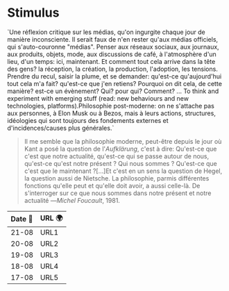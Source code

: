 # Stimulus

\`Une réflexion critique sur les médias, qu'on ingurgite chaque jour de manière inconsciente. Il serait faux de n'en rester qu'aux médias officiels, qui s'auto-couronne "médias". Penser aux réseaux sociaux, aux journaux, aux produits, objets, mode, aux discussions de café, à l'atmosphère d'un lieu, d'un temps: ici, maintenant. Et comment tout cela arrive dans la tête des gens? la réception, la création, la production, l'adoption, les tensions. Prendre du recul, saisir la plume, et se demander: qu'est-ce qu'aujourd'hui tout cela m'a fait? qu'est-ce que j'en retiens? Pourquoi on dit cela, de cette manière? est-ce un évènement? Qui? pour qui? Comment? ... To think and experiment with emerging stuff \(read: new behaviours and new technologies, platforms\).Philosophie post-moderne: on ne s'attache pas aux personnes, à Elon Musk ou à Bezos, mais à leurs actions, structures, idéologies qui sont toujours des fondements externes et d'incidences/causes plus générales.\`

> Il me semble que la philosophie moderne, peut-être depuis le jour où Kant a posé la question de l'_Aufklärung_, c'est à dire: Qu'est-ce que c'est que notre actualité, qu'est-ce qui se passe autour de nous, qu'est-ce qu'est notre présent ? Qui nous sommes ? Qu'est-ce que c'est que le maintenant ?\[…\]Et c'est en un sens la question de Hegel, la question aussi de Nietsche. La philosophie, parmis différentes fonctions qu'elle peut et qu'elle doit avoir, a aussi celle-là. De s'interroger sur ce que nous sommes dans notre présent et notre actualité —_Michel Foucault_, 1981.





| Date 📅 | URL 🌍 |
| :--- | :--- |
| 21-08 | URL1 |
| 20-08 | URL2 |
| 19-08 | URL3 |
| 18-08 | URL4 |
| 17-08 | URL5 |



